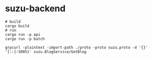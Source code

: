 # suzu-backend

```shell
# build
cargo build
# run
cargo run -p api
cargo run -p batch
```

```shell
grpcurl -plaintext -import-path ./proto -proto suzu.proto -d '{}' '[::]:50051' suzu.BlogService/GetBlog
```